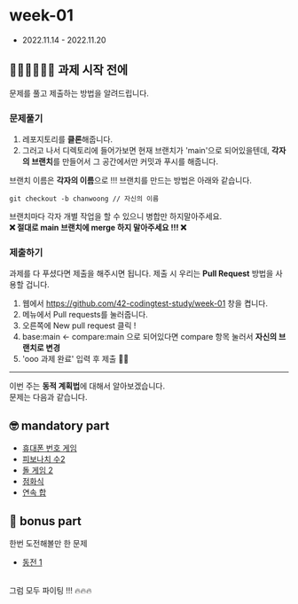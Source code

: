 # week-01

- 2022.11.14 - 2022.11.20


## 🧑🏻‍💻👩🏻‍💻 과제 시작 전에
문제를 풀고 제출하는 방법을 알려드립니다.


### 문제풀기

1. 레포지토리를 **클론**해줍니다.
2. 그러고 나서 디렉토리에 들어가보면 현재 브랜치가 'main'으로 되어있을텐데, **각자의 브랜치**를 만들어서 그 공간에서만 커밋과 푸시를 해줍니다.

브랜치 이름은 **각자의 이름**으로 !!! 브랜치를 만드는 방법은 아래와 같습니다.  
```git
git checkout -b chanwoong // 자신의 이름
```

브랜치마다 각자 개별 작업을 할 수 있으니 병합만 하지말아주세요.  
**❌ 절대로 main 브랜치에 merge 하지 말아주세요 !!! ❌**


### 제출하기

과제를 다 푸셨다면 제출을 해주시면 됩니다. 제출 시 우리는 **Pull Request** 방법을 사용할 겁니다.

1. 웹에서 https://github.com/42-codingtest-study/week-01 창을 켭니다.
2. 메뉴에서 Pull requests를 눌러줍니다.
3. 오른쪽에 New pull request 클릭 !  
4. base:main <- compare:main 으로 되어있다면 compare 항목 눌러서 **자신의 브랜치로 변경**  
5. 'ooo 과제 완료' 입력 후 제출 👏🏻

---

이번 주는 **동적 계획법**에 대해서 알아보겠습니다.  
문제는 다음과 같습니다.

## 🤓 mandatory part

- [휴대폰 번호 게임](https://www.acmicpc.net/problem/17202)
- [피보나치 수2](https://www.acmicpc.net/problem/2748)
- [돌 게임 2](https://www.acmicpc.net/problem/9656)
- [점화식](https://www.acmicpc.net/problem/13699)
- [연속 합](https://www.acmicpc.net/problem/1912)

## 🧐 bonus part

한번 도전해볼만 한 문제

- [동전 1](https://www.acmicpc.net/problem/2293)


<br>그럼 모두 파이팅 !!! 🔥🔥🔥
